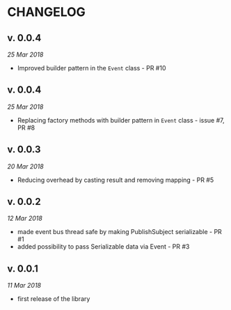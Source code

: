 CHANGELOG
=========

v. 0.0.4
--------
*25 Mar 2018*

- Improved builder pattern in the `Event` class - PR #10

v. 0.0.4
--------
*25 Mar 2018*

- Replacing factory methods with builder pattern in `Event` class - issue #7, PR #8 

v. 0.0.3
--------
*20 Mar 2018*

- Reducing overhead by casting result and removing mapping - PR #5

v. 0.0.2
--------
*12 Mar 2018*

- made event bus thread safe by making PublishSubject serializable - PR #1 
- added possibility to pass Serializable data via Event - PR #3

v. 0.0.1
--------
*11 Mar 2018*

- first release of the library
